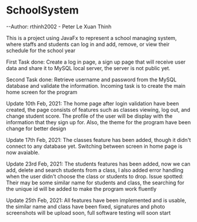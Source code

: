 # SchoolSystem

--Author: rthinh2002 - Peter Le Xuan Thinh

This is a project using JavaFx to represent a school managing system, where staffs and students can log in and add, remove, or view their schedule for the school year

First Task done: Create a log in page, a sign up page that will receive user data and share it to MySQL local server, the server is not public yet.

Second Task done: Retrieve username and password from the MySQL database and validate the information. Incoming task is to create the main home screen for the program

Update 10th Feb, 2021: The home page after login validation have been created, the page consists of features such as classes viewing, log out, and change student score. The profile of the user will be display with the information that they sign up for. Also, the theme for the program have been change for better design

Update 17th Feb, 2021: The classes feature has been added, though it didn't connect to any database yet. Switching between screen in home page is now avaiable.

Update 23rd Feb, 2021: The students features has been added, now we can add, delete and search students from a class, I also added error handling when the user didn't choose the class or students to drop.
Issue spotted: Their may be some similar name for students and class, the searching for the unique id will be added to make the program work fluently

Update 25th Feb, 2021: All features have been implemented and is usable, the similar name and class have been fixed, signatures and photo screenshots will be upload soon, full software testing will soon start

